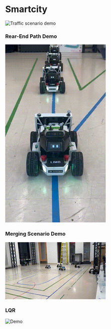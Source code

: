 # Smartcity

![Traffic scenario demo](images/traffic_scenario.gif)

### Rear-End Path Demo
![Straight path](images/straight_path.gif)

### Merging Scenario Demo
![Merging](images/merging.gif)

### LQR

![Demo](images/upload_aa38a686.gif)

